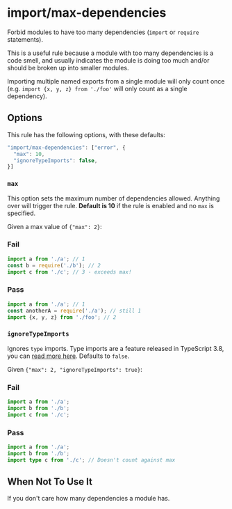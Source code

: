 # import/max-dependencies

Forbid modules to have too many dependencies (`import` or `require` statements).

This is a useful rule because a module with too many dependencies is a code smell, and usually indicates the module is doing too much and/or should be broken up into smaller modules.

Importing multiple named exports from a single module will only count once (e.g. `import {x, y, z} from './foo'` will only count as a single dependency).

## Options

This rule has the following options, with these defaults:

```js
"import/max-dependencies": ["error", {
  "max": 10,
  "ignoreTypeImports": false,
}]
```

### `max`

This option sets the maximum number of dependencies allowed. Anything over will trigger the rule. **Default is 10** if the rule is enabled and no `max` is specified.

Given a max value of `{"max": 2}`:

### Fail

```js
import a from './a'; // 1
const b = require('./b'); // 2
import c from './c'; // 3 - exceeds max!
```

### Pass

```js
import a from './a'; // 1
const anotherA = require('./a'); // still 1
import {x, y, z} from './foo'; // 2
```

### `ignoreTypeImports`

Ignores `type` imports. Type imports are a feature released in TypeScript 3.8, you can [read more here](https://www.typescriptlang.org/docs/handbook/release-notes/typescript-3-8.html#type-only-imports-and-export). Defaults to `false`.

Given `{"max": 2, "ignoreTypeImports": true}`:

### Fail

```ts
import a from './a';
import b from './b';
import c from './c';
```

### Pass

```ts
import a from './a';
import b from './b';
import type c from './c'; // Doesn't count against max
```

## When Not To Use It

If you don't care how many dependencies a module has.
